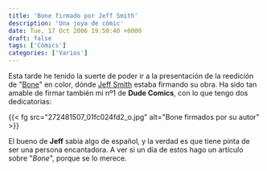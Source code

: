 ```yaml
---
title: 'Bone firmado por Jeff Smith'
description: 'Una joya de cómic'
date: Tue, 17 Oct 2006 19:50:40 +0000
draft: false
tags: ['Cómics']
categories: ['Varios']
---
```


Esta tarde he tenido la suerte de poder ir a la presentación de la reedición de "[Bone](https://en.wikipedia.org/wiki/Bone_%28comics%29)" en color, dónde [Jeff Smith](https://en.wikipedia.org/wiki/Jeff_Smith_%28cartoonist%29) estaba firmando su obra. Ha sido tan amable de firmar también mi nº1 de **Dude Comics**, con lo que tengo dos dedicatorias:

{{< fg src="272481507_01fc024fd2_o.jpg" alt="Bone firmados por su autor" >}}

El bueno de **Jeff** sabía algo de español, y la verdad es que tiene pinta de ser una persona encantadora. A ver si un día de estos hago un artículo sobre "_Bone_", porque se lo merece.